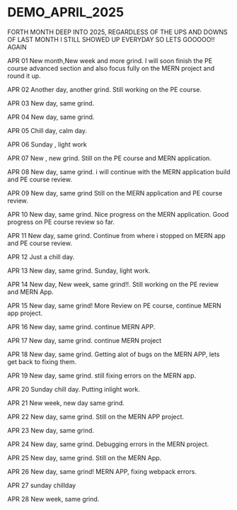   # DEMO_APRIL_2025
FORTH MONTH DEEP INTO 2025, REGARDLESS OF THE UPS AND DOWNS OF LAST MONTH I STILL SHOWED UP EVERYDAY SO LETS GOOOOO!! AGAIN

APR 01
New month,New week and more grind.
I will soon finish the PE course advanced section and also focus fully on the MERN project and round it up.

APR 02
Another day, another grind.
Still working on the PE course.

APR 03
New day, same grind.

APR 04
New day, same grind.

APR 05
Chill day, calm day.

APR 06
Sunday , light work

APR 07
New , new grind.
Still on the PE course and MERN application.

APR 08
New day, same grind.
i will continue with the MERN application build and PE course review.

APR 09
New day, same grind
Still on the MERN application and PE course review.

APR 10
New day, same grind.
Nice progress on the MERN application.
Good progress on PE course review so far.

APR 11
New day, same grind.
Continue from where i stopped on MERN app and PE course review.

APR 12
Just a chill day.

APR 13
New day, same grind.
Sunday, light work.

APR 14
New day, New week, same grind!!.
Still working on the PE review and MERN App.

APR 15
New day, same grind!
More Review on PE course, continue MERN app project.

APR 16
New day, same grind.
continue MERN APP.

APR 17
New day, same grind.
continue MERN project

APR 18
New day, same grind.
Getting alot of bugs on the MERN APP, lets get back to fixing them.

APR 19
New day, same grind.
still fixing errors on the MERN app.

APR 20
Sunday chill day.
Putting inlight work.

APR 21
New week, new day same grind.

APR 22
New day, same grind.
Still on the MERN APP project.

APR 23
New day, same grind.

APR 24
New day, same grind.
Debugging errors in the MERN project.

APR 25
New day, same grind.
Still on the MERN App.

APR 26
New day, same grind!
MERN APP, fixing webpack errors.

APR 27
sunday chillday

APR 28
New week, same grind.
